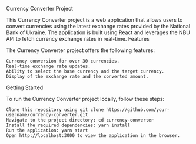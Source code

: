 Currency Converter Project

This Currency Converter project is a web application that allows users to convert currencies using the latest exchange rates provided by the National Bank of Ukraine. The application is built using React and leverages the NBU API to fetch currency exchange rates in real-time.
Features

The Currency Converter project offers the following features:

    Currency conversion for over 30 currencies.
    Real-time exchange rate updates.
    Ability to select the base currency and the target currency.
    Display of the exchange rate and the converted amount.

Getting Started

To run the Currency Converter project locally, follow these steps:

    Clone this repository using git clone https://github.com/your-username/currency-converter.git
    Navigate to the project directory: cd currency-converter
    Install the required dependencies: yarn install
    Run the application: yarn start
    Open http://localhost:3000 to view the application in the browser.
